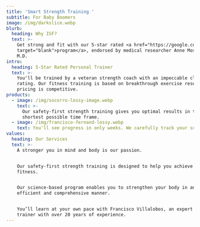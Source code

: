 ```yaml
---
title: 'Smart Strength Training '
subtitle: For Baby Boomers
image: /img/darkslice.webp
blurb:
  heading: Why ISF?
  text: >-
    Get strong and fit with our 5-star rated <a href="https://google.com"
    target="blank">program</a>, endorsed by medical researcher Anne Moscona,
    M.D.
intro:
  heading: 5-Star Rated Personal Trainer
  text: >-
    You'll be trained by a veteran strength coach with an impeccable client
    rating. Our fitness training is based on breakthrough exercise research. Our
    pricing is competitive. 
products:
  - image: /img/socorro-lossy-image.webp
    text: >-
      Our safety-first strength training gives you optimal results in the
      shortest possible time frame.
  - image: /img/francisco-fernand-lossy.webp
    text: You'll see progress in only weeks. We carefully track your success.
values:
  heading: Our Services
  text: >-
    A stronger you in mind and body is our passion. 


    Our safety-first strength training is designed to help you achieve optimal
    fitness. 


    Our science-based program enables you to strengthen your body in an
    efficient and comprehensive manner.


    You’ll learn at your own pace with Francisco Villalobos, an expert personal
    trainer with over 20 years of experience.
---
```


